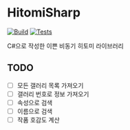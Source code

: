 # HitomiSharp

[![Build](https://img.shields.io/appveyor/ci/phillyai/HitomiSharp/master.svg)](https://ci.appveyor.com/project/phillyai/HitomiSharp)
[![Tests](https://img.shields.io/appveyor/tests/phillyai/HitomiSharp/master.svg)](https://ci.appveyor.com/project/phillyai/HitomiSharp/build/tests)

C#으로 작성한 이쁜 비동기 히토미 라이브러리

## TODO

- [ ] 모든 갤러리 목록 가져오기
- [ ] 갤러리 번호로 정보 가져오기
- [ ] 속성으로 검색
- [ ] 이름으로 검색
- [ ] 작품 호감도 계산
